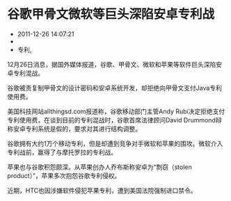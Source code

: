 # 谷歌甲骨文微软等巨头深陷安卓专利战
- 2011-12-26 14:07:21
- 
- 专利,

12月26日消息，据国外媒体报道，谷歌、甲骨文、微软和苹果等软件巨头深陷安卓专利混战。

谷歌被责复制甲骨文的设计密码和安卓系统开发，却拒绝向甲骨文支付Java专利使用费。

美国科技网站allthingsd.com报道称，谷歌移动部门主管Andy Rubi决定拒绝支付专利使用费，在谈到目前的专利混战时，谷歌首席法律顾问David Drummond辩称安卓专利系统是假的，要求对其进行结构调整。

谷歌拥有大约1万个移动专利，但是却遭到竞争对手微软和苹果的围攻。微软介入专利战前，赢得了与摩托罗拉的专利战。

苹果也与谷歌积怨颇深。从苹果创办人乔布斯称安卓为“剽窃（stolen product）”，苹果多次抱怨谷歌专利侵权。

近期，HTC也因涉嫌软件侵犯苹果专利，遭到美国法院强制进口禁令。